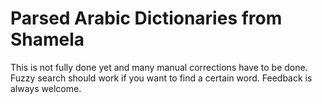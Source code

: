 # Parsed Arabic Dictionaries from Shamela

This is not fully done yet and many manual corrections have to be done. Fuzzy search should work if you want to find a certain word.
Feedback is always welcome.
